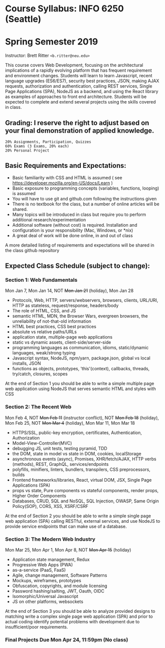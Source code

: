 ﻿# Course Syllabus: INFO 6250 (Seattle)                                            
# Spring Semester 2019
Instructor: Brett Ritter `<b.ritter@neu.edu>`

This course covers Web Development, focusing on the architectural implications of a rapidly evolving platform that has frequent requirement and environment changes. Students will learn to learn Javascript, recent language upgrades (ES6/ES7), security best practices, JSON, making AJAX requests, authorization and authentication, calling REST services, Single Page Applications (SPA), NodeJS as a backend, and using the React library as examples of approaches to front end architecture.  Students will be expected to complete and extend several projects using the skills covered in class.

## Grading: I reserve the right to adjust based on your final demonstration of applied knowledge.
```
20% Assignments, Participation, Quizzes
60% Exams (3 Exams, 20% each)
20% Personal Project
```

## Basic Requirements and Expectations:
- Basic familiarity with CSS and HTML is assumed ( see https://developer.mozilla.org/en-US/docs/Learn )
- Basic exposure to programming concepts (variables, functions, looping) is assumed
- You will have to use git and github.com following the instructions given
- There is no textbook for the class, but a number of online articles will be shared.
- Many topics will be introduced in class but require you to perform additional research/experimentation
- Additional software (without cost) is required.  Installation and configuration is your responsibility (Mac, Windows, or \*nix)
- A great deal of work will be done online, in and out of class

A more detailed listing of requirements and expectations will be shared in the class github repository

## Expected Class Schedule (subject to change):

### Section 1: Web Fundamentals
Mon Jan 7, Mon Jan 14, NOT ~~Mon Jan 21~~ (holiday), Mon Jan 28
   - Protocols, Web, HTTP, servers/webservers, browsers, clients, URL/URI, HTTP as stateless, request/response, headers/body
   - The role of HTML, CSS, and JS
   - semantic HTML, MDN, the Browser Wars, evergreen browsers, the unreliability of not-that-old information
   - HTML best practices, CSS best practices
   - absolute vs relative paths/URLs
   - application state, multiple-page web applications
   - static vs dynamic assets, client-side/server-side
   - programming languages as communication, idioms, static/dynamic languages, weak/strong typing
   - Javascript syntax, NodeJS, npm/yarn, package.json, global vs local installs, JSON
   - functions as objects, prototypes, 'this'(context), callbacks, threads, try/catch, closures, scopes

At the end of Section 1 you should be able to write a simple multiple page web application using NodeJS that serves semantic HTML and styles with CSS

### Section 2: The Recent Web
Mon Feb 4, NOT ~~Mon Feb 11~~ (instructor conflict), NOT ~~Mon Feb 18~~ (holiday), Mon Feb 25, NOT ~~Mon Mar 4~~ (holiday), Mon Mar 11, Mon Mar 18
   - HTTPS/SSL, public-key encryption, certificates, Authentication, Authorization
   - Model-View-Controller(MVC)
   - debugging JS, unit tests, testing pyramid, TDD
   - the DOM, state in model vs state in DOM, cookies, localStorage
   - asynchronous events (async), Promises, XHR/fetch/AJAX, HTTP verbs (methods), REST, GraphQL, services/endpoints
   - polyfills, minifiers, linters, bundlers, transpilers, CSS preprocessors, builds
   - Frontend frameworks/libraries, React, virtual DOM, JSX, Single Page Applications (SPA)
   - props vs state, Pure components vs stateful components, render props, Higher Order Components
   - Databases, CRUD, SQL and NoSQL, SQL Injection, OWASP, Same Origin Policy(SOP), CORS, XSS, XSRF/CSRF

At the end of Section 2 you should be able to write a simple single page web application (SPA) calling RESTful, external services, and use NodeJS to provide service endpoints that can make use of a database.

### Section 3: The Modern Web Industry
Mon Mar 25, Mon Apr 1, Mon Apr 8, NOT ~~Mon Apr 15~~ (holiday)
 - Application state management, Redux
 - Progressive Web Apps (PWA)
 - as-a-service (PaaS, FaaS)
 - Agile, change management, Software Patterns
 - Mockups, wireframes, prototypes
 - Obfuscation, copyrights, and module licensing
 - Password hashing/salting, JWT, Oauth, OIDC
 - Isomorphic/Universal Javascript
 - JS on other platforms, websockets

At the end of Section 3 you should be able to analyze provided designs to matching write a complex single page web application (SPA) and prior to actual coding identify potential problems with development due to insufficient/poor requirements.

### Final Projects Due Mon Apr 24, 11:59pm (No class)
